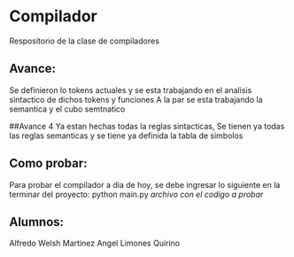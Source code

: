 # Compilador
Respositorio de la clase de compiladores
## Avance:
Se definieron lo tokens actuales y se esta trabajando en el analisis sintactico de dichos tokens y funciones
A la par se esta trabajando la semantica y el cubo semtnatico

##Avance 4
Ya estan hechas todas la reglas sintacticas, Se tienen ya todas las reglas semanticas y se tiene ya definida la tabla de simbolos


## Como probar:
Para probar el compilador a dia de hoy, se debe ingresar lo siguiente en la terminar del proyecto: 
python main.py _archivo con el codigo a probar_

## Alumnos: 
Alfredo Welsh Martinez 
Angel Limones Quirino
